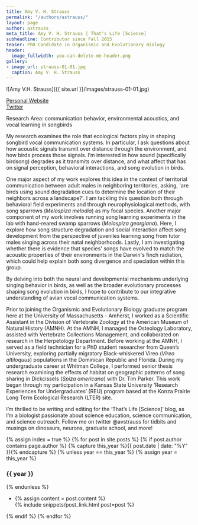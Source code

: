 ```yaml
---
title: Amy V. H. Strauss
permalink: "/authors/astrauss/"
layout: page
author: astrauss
meta_title: Amy V. H. Strauss | That's Life [Science]
subheadline: Contributor since Fall 2015
teaser: PhD Candidate in Organismic and Evolutionary Biology
header:
  image_fullwidth: you-can-delete-me-header.png
gallery:
- image_url: strauss-01-01.jpg
  caption: Amy V. H. Strauss
---
```


![Amy V.H. Strauss]({{ site.url }}/images/strauss-01-01.jpg)

[Personal Website](http://gpls.cns.umass.edu/oeb/directory/amy-v.-h.-strauss)<br>
[Twitter](https://twitter.com/avstrauss)

Research Area: communication behavior, environmental acoustics, and vocal learning in songbirds

My research examines the role that ecological factors play in shaping songbird vocal communication systems. In particular, I ask questions about how acoustic signals transmit over distance through the environment, and how birds process those signals. I’m interested in how sound (specifically birdsong) degrades as it transmits over distance, and what affect that has on signal perception, behavioral interactions, and song evolution in birds. 

One major aspect of my work explores this idea in the context of territorial communication between adult males in neighboring territories, asking, 'are birds using sound degradation cues to determine the location of their neighbors across a landscape?'. I am tackling this question both through behavioral field experiments and through neurophysiological methods, with song sparrows (*Melospiza melodia*) as my focal species. Another major component of my work involves running song learning experiments in the lab with hand-reared swamp sparrows (*Melospiza georgiana*). Here, I explore how song structure degradation and social interaction affect song development from the perspective of juveniles learning song from tutor males singing across their natal neighborhoods. Lastly, I am investigating whether there is evidence that species' songs have evolved to match the acoustic properties of their environments in the Darwin's finch radiation, which could help explain both song divergence and speciation within this group. 

By delving into both the neural and developmental mechanisms underlying singing behavior in birds, as well as the broader evolutionary processes shaping song evolution in birds, I hope to contribute to our integrative understanding of avian vocal communication systems.

Prior to joining the Organismic and Evolutionary Biology graduate program here at the University of Massachusetts - Amherst, I worked as a Scientific Assistant in the Division of Vertebrate Zoology at the American Museum of Natural History (AMNH). At the AMNH, I managed the Osteology Laboratory, assisted with Vertebrate Collections Management, and collaborated on research in the Herpetology Department. Before working at the AMNH, I served as a field technician for a PhD student researcher from Queen’s University, exploring partially migratory Black-whiskered Vireo (*Vireo altiloquus*) populations in the Dominican Republic and Florida. During my undergraduate career at Whitman College, I performed senior thesis research examining the effects of habitat on geographic patterns of song sharing in Dickcissels (*Spiza americana*) with Dr. Tim Parker. This work began through my participation in a Kansas State University ‘Research Experiences for Undergraduates’ (REU) program based at the Konza Prairie Long Term Ecological Research (LTER) site.

I’m thrilled to be writing and editing for the ‘That’s Life [Science]’ blog, as I’m a biologist passionate about science education, science communication, and science outreach. Follow me on twitter @avstrauss for tidbits and musings on dinosaurs, neurons, graduate school, and more!

{% assign index = true %}
{% for post in site.posts %}
{% if post.author contains page.author %}
{% capture this_year %}{{ post.date | date: "%Y" }}{% endcapture %}
{% unless year == this_year %}
{% assign year = this_year %}
<h3>{{ year }}</h3>
{% endunless %}
<ul style="list-style-type:disc">
 <li> 
 {% assign content = post.content %} 
 <article>
 {% include snippets/post_link.html post=post %}
 </article>
 </li>
</ul>
{% endif %}
{% endfor %}

